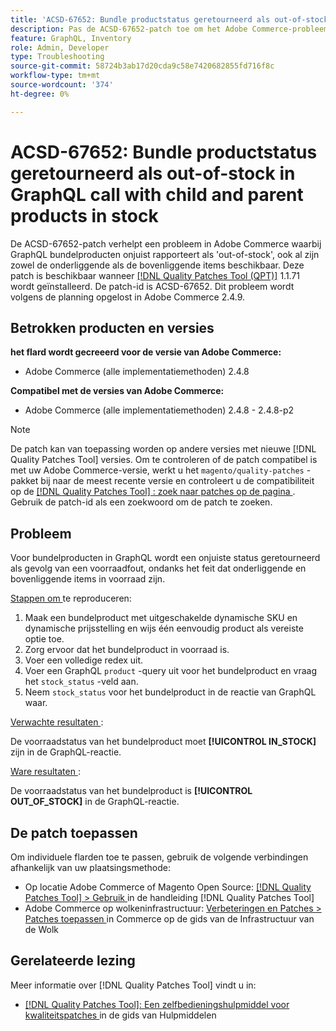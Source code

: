 ```yaml
---
title: 'ACSD-67652: Bundle productstatus geretourneerd als out-of-stock in GraphQL call with child and parent products in stock'
description: Pas de ACSD-67652-patch toe om het Adobe Commerce-probleem op te lossen waarbij de status van het bundleproduct als out-of-stock wordt geretourneerd in GraphQL-aanroepen, zelfs met onderliggende en bovenliggende producten in voorraad.
feature: GraphQL, Inventory
role: Admin, Developer
type: Troubleshooting
source-git-commit: 58724b3ab17d20cda9c58e7420682855fd716f8c
workflow-type: tm+mt
source-wordcount: '374'
ht-degree: 0%

---
```



# ACSD-67652: Bundle productstatus geretourneerd als out-of-stock in GraphQL call with child and parent products in stock

De ACSD-67652-patch verhelpt een probleem in Adobe Commerce waarbij GraphQL bundelproducten onjuist rapporteert als &#39;out-of-stock&#39;, ook al zijn zowel de onderliggende als de bovenliggende items beschikbaar. Deze patch is beschikbaar wanneer [[!DNL Quality Patches Tool (QPT)]](/help/tools/quality-patches-tool/quality-patches-tool-to-self-serve-quality-patches.md) 1.1.71 wordt geïnstalleerd. De patch-id is ACSD-67652. Dit probleem wordt volgens de planning opgelost in Adobe Commerce 2.4.9.

## Betrokken producten en versies

**het flard wordt gecreeerd voor de versie van Adobe Commerce:**

* Adobe Commerce (alle implementatiemethoden) 2.4.8

**Compatibel met de versies van Adobe Commerce:**

* Adobe Commerce (alle implementatiemethoden) 2.4.8 - 2.4.8-p2

>[!NOTE]
>
>De patch kan van toepassing worden op andere versies met nieuwe [!DNL Quality Patches Tool] versies. Om te controleren of de patch compatibel is met uw Adobe Commerce-versie, werkt u het `magento/quality-patches` -pakket bij naar de meest recente versie en controleert u de compatibiliteit op de [[!DNL Quality Patches Tool] : zoek naar patches op de pagina ](https://experienceleague.adobe.com/tools/commerce-quality-patches/index.html) . Gebruik de patch-id als een zoekwoord om de patch te zoeken.

## Probleem

Voor bundelproducten in GraphQL wordt een onjuiste status geretourneerd als gevolg van een voorraadfout, ondanks het feit dat onderliggende en bovenliggende items in voorraad zijn.

<u> Stappen om </u> te reproduceren:

1. Maak een bundelproduct met uitgeschakelde dynamische SKU en dynamische prijsstelling en wijs één eenvoudig product als vereiste optie toe.
1. Zorg ervoor dat het bundelproduct in voorraad is.
1. Voer een volledige redex uit.
1. Voer een GraphQL `product` -query uit voor het bundelproduct en vraag het `stock_status` -veld aan.
1. Neem `stock_status` voor het bundelproduct in de reactie van GraphQL waar.


<u> Verwachte resultaten </u>:

De voorraadstatus van het bundelproduct moet **[!UICONTROL IN_STOCK]** zijn in de GraphQL-reactie.

<u> Ware resultaten </u>:

De voorraadstatus van het bundelproduct is **[!UICONTROL OUT_OF_STOCK]** in de GraphQL-reactie.


## De patch toepassen

Om individuele flarden toe te passen, gebruik de volgende verbindingen afhankelijk van uw plaatsingsmethode:

* Op locatie Adobe Commerce of Magento Open Source: [[!DNL Quality Patches Tool] > Gebruik ](/help/tools/quality-patches-tool/usage.md) in de handleiding [!DNL Quality Patches Tool]
* Adobe Commerce op wolkeninfrastructuur: [ Verbeteringen en Patches > Patches toepassen ](https://experienceleague.adobe.com/docs/commerce-cloud-service/user-guide/develop/upgrade/apply-patches.html) in Commerce op de gids van de Infrastructuur van de Wolk

## Gerelateerde lezing

Meer informatie over [!DNL Quality Patches Tool] vindt u in:

* [[!DNL Quality Patches Tool]: Een zelfbedieningshulpmiddel voor kwaliteitspatches ](/help/tools/quality-patches-tool/quality-patches-tool-to-self-serve-quality-patches.md) in de gids van Hulpmiddelen
